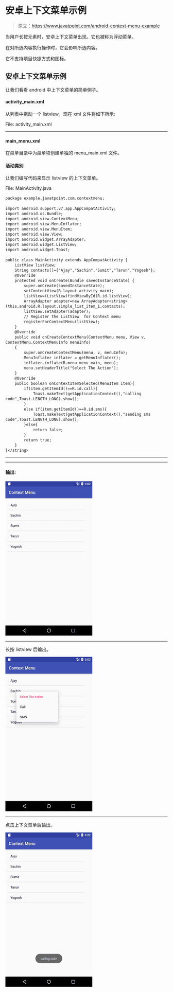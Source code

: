 # 安卓上下文菜单示例

> 原文：<https://www.javatpoint.com/android-context-menu-example>

当用户长按元素时，安卓上下文菜单出现。它也被称为浮动菜单。

在对所选内容执行操作时，它会影响所选内容。

它不支持项目快捷方式和图标。

## 安卓上下文菜单示例

让我们看看 android 中上下文菜单的简单例子。

#### activity_main.xml

从列表中拖动一个 listview，现在 xml 文件将如下所示:

File: activity_main.xml

* * *

#### main_menu.xml

在菜单目录中为菜单项创建单独的 menu_main.xml 文件。

#### 活动类别

让我们编写代码来显示 listview 的上下文菜单。

File: MainActivity.java

```
package example.javatpoint.com.contextmenu;

import android.support.v7.app.AppCompatActivity;
import android.os.Bundle;
import android.view.ContextMenu;
import android.view.MenuInflater;
import android.view.MenuItem;
import android.view.View;
import android.widget.ArrayAdapter;
import android.widget.ListView;
import android.widget.Toast;

public class MainActivity extends AppCompatActivity {
    ListView listView;
    String contacts[]={"Ajay","Sachin","Sumit","Tarun","Yogesh"};
    @Override
    protected void onCreate(Bundle savedInstanceState) {
        super.onCreate(savedInstanceState);
        setContentView(R.layout.activity_main);
        listView=(ListView)findViewById(R.id.listView);
        ArrayAdapter adapter=new ArrayAdapter<string>(this,android.R.layout.simple_list_item_1,contacts);
        listView.setAdapter(adapter);
        // Register the ListView  for Context menu
        registerForContextMenu(listView);
    }
    @Override
    public void onCreateContextMenu(ContextMenu menu, View v, ContextMenu.ContextMenuInfo menuInfo)
    {
        super.onCreateContextMenu(menu, v, menuInfo);
        MenuInflater inflater = getMenuInflater();
        inflater.inflate(R.menu.menu_main, menu);
        menu.setHeaderTitle("Select The Action");
    }
    @Override
    public boolean onContextItemSelected(MenuItem item){
        if(item.getItemId()==R.id.call){
            Toast.makeText(getApplicationContext(),"calling code",Toast.LENGTH_LONG).show();
        }
        else if(item.getItemId()==R.id.sms){
            Toast.makeText(getApplicationContext(),"sending sms code",Toast.LENGTH_LONG).show();
        }else{
            return false;
        }
        return true;
    }
}</string> 
```

* * *

* * *

#### 输出:

![android context menu example output 1](img/58ff6d82d212e31ae993ffe88bce7caf.png)

* * *

长按 listview 后输出。

![android context menu example output 2](img/b46c5750239f7961ad3f86119a4937f6.png)

* * *

点击上下文菜单后输出。

![android context menu example output 3](img/bcbab1b4d38304b86c1a326fd22ed634.png)